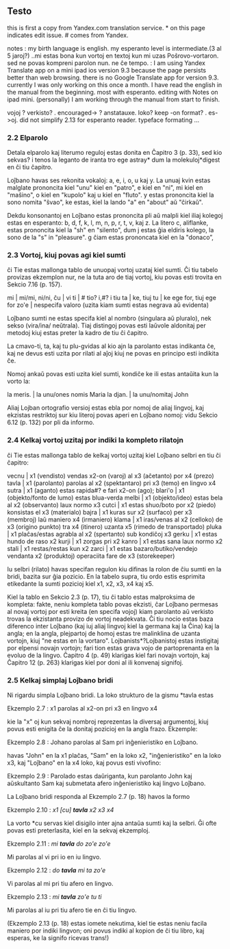 ## Testo

this is first a copy from Yandex.com translation service. * on this page indicates edit issue.  # comes from Yandex.

notes
: my birth language is english.  my esperanto level is intermediate.(3 al 5 jaroj?) ..mi estas bona kun vortoj en textoj kun mi uzas Poŝrovo-vortaron. sed ne povas kompreni parolon nun.  ne ĉe tempo.
: I am using Yandex Translate app on a mini ipad ios version 9.3 because the page persists better than web browsing.  there is no Google Translate app for version 9.3. currently I was only working on this once a month. I have read the english in the manual from the beginning. most with esperanto. editing with Notes on ipad mini. (personally) I am working through the manual from start to finish.

vojoj ? verkisto? . encouraged-> ? anstatauxe. loko?
keep -on  format? . es->oj. did not simplify 2.13 for esperanto reader.
typeface formating  ...

### 2.2 Elparolo

Detala elparolo kaj literumo reguloj estas donita en Ĉapitro 3 (p. 33), sed kio sekvas? i tenos la leganto de iranta tro ege astray* dum la molekuloj*digest en ĉi tiu ĉapitro.

Loĵbano havas ses rekonita vokaloj: a, e, i, o, u kaj y. La unuaj kvin estas malglate prononcita kiel "unu" kiel en "patro", e kiel en "ni", mi kiel en "maŝino", o kiel en "kupolo" kaj u kiel en "fluto". y estas prononcita kiel la sono nomita "ŝvao", ke estas, kiel la lando "a" en "about" aŭ "ĉirkaŭ".

Dekdu konsonantoj en Loĵbano estas prononcita pli aŭ malpli kiel iliaj kolegoj estas en esperanto: b, d, f, k, l, m, n, p, r, t, v, kaj z. La litero c, aliflanke, estas prononcita kiel la "sh" en "silento", dum j estas ĝia eldiris kolego, la sono de la "s" in "pleasure". g ĉiam estas prononcata kiel en la "donaco”,

### 2.3 Vortoj, kiuj povas agi kiel sumti

ĉi Tie estas mallonga tablo de unuopaj vortoj uzataj kiel sumti. Ĉi tiu tabelo provizas ekzemplon nur, ne la tuta aro de tiaj vortoj, kiu povas esti trovita en Sekcio 7.16 (p. 157).


mi | mi/mi, ni/ni, 
ĉu | vi 
ti | # tio? i,#? i tiu 
ta | ke, tiuj 
tu | ke ege for, tiuj ege for 
zo'e | nespecifa valoro (uzita kiam sumti estas negrava aŭ evidenta) 

Loĵbano sumti ne estas specifa kiel al nombro (singulara aŭ pluralo), nek sekso (vira/ina/ neŭtrala). Tiaj distingoj povas esti laŭvole aldonitaj per metodoj kiuj estas preter la kadro de tiu ĉi ĉapitro.

La cmavo-ti, ta, kaj tu plu-gvidas al kio ajn la parolanto estas indikanta ĉe, kaj ne devus esti uzita por rilati al aĵoj kiuj ne povas en principo esti indikita ĉe.

Nomoj ankaŭ povas esti uzita kiel sumti, kondiĉe ke ili estas antaŭita kun la vorto la: 

la meris. | la unu/ones nomis Maria 
la djan. | la unu/nomitaj John 

Aliaj Lojban ortografio versioj estas ebla por nomoj de aliaj lingvoj, kaj ekzistas restriktoj sur kiu literoj povas aperi en Loĵbano nomoj: vidu Sekcio 6.12 (p. 132) por pli da informo.

### 2.4 Kelkaj vortoj uzitaj por indiki la kompleto rilatojn 

ĉi Tie estas mallonga tablo de kelkaj vortoj uzitaj kiel Loĵbano selbri en tiu ĉi ĉapitro: 

vecnu | x1 (vendisto) vendas x2-on (varoj) al x3 (aĉetanto) por x4 (prezo) 
tavla | x1 (parolanto) parolas al x2 (spektantaro) pri x3 (temo) en lingvo x4
sutra | x1 (aganto) estas rapida#? e fari x2-on (ago); 
blari'o | x1 (objekto/fonto de lumo) estas blua-verda 
melbi | x1 (objekto/ideo) estas bela al x2 (observanto) laux normo x3
cutci | x1 estas shuo/boto por x2 (piedo) konsistas el x3 (materialo) 
bajra | x1 kuras sur x2 (surfaco) per x3 (membroj) laŭ maniero x4 (irmaniero) 
klama | x1 iras/venas al x2 (celloko) de x3 (origino punkto) tra x4 (itinero) uzanta x5 (rimedo de transportado)
pluka | x1 plaĉas/estas agrabla al x2 (spertanto) sub kondiĉoj x3
gerku | x1 estas hundo de raso x2 
kurji | x1 zorgas pri x2
kanro | x1 estas sana laux normo x2
stali | x1 restas/restas kun x2
zarci | x1 estas bazaro/butiko/vendejo vendanta x2 (produktoj) operaciita fare de x3 (storekeeper) 

Iu selbri (rilato) havas specifan regulon kiu difinas la rolon de ĉiu sumti en la bridi, bazita sur ĝia pozicio. En la tabelo supra, tiu ordo estis esprimita etikedante la sumti pozicioj kiel x1, x2, x3, x4 kaj x5.

Kiel la tablo en Sekcio 2.3 (p. 17), tiu ĉi tablo estas malproksima de kompleta: fakte, neniu kompleta tablo povas ekzisti, ĉar Loĵbano permesas al novaj vortoj por esti kreita (en specifa vojoj) kiam parolanto aŭ verkisto trovas la ekzistanta provizo de vortoj neadekvata. Ĉi tiu nocio estas baza diferenco inter Loĵbano (kaj iuj aliaj lingvoj kiel la germana kaj la Ĉina) kaj la angla; en la angla, plejpartoj de homoj estas tre malinklina de uzanta vortojn, kiuj "ne estas en la vortaro". Lojbanists*?Lojbanistoj estas instigitaj por elpensi novajn vortojn; fari tion estas grava vojo de partoprenanta en la evoluo de la lingvo. Ĉapitro 4 (p. 49) klarigas kiel fari novajn vortojn, kaj Ĉapitro 12 (p. 263) klarigas kiel por doni al ili konvenaj signifoj.

### 2.5 Kelkaj simplaj Loĵbano bridi

Ni rigardu simpla Loĵbano bridi. La loko strukturo de la gismu *tavla estas 

Ekzemplo 2.7
: x1 parolas al x2-on pri x3 en lingvo x4

kie la "x" oj kun sekvaj nombroj reprezentas la diversaj argumentoj, kiuj povus esti enigita ĉe la donitaj pozicioj en la angla frazo. Ekzemple:

Ekzemplo 2.8
: Johano parolas al Sam pri inĝenieristiko en Loĵbano.

havas "John" en la x1 plaĉas, "Sam" en la loko x2, "inĝenieristiko" en la loko x3, kaj "Loĵbano" en la x4 loko, kaj povus esti vivofino:

Ekzemplo 2.9
: Parolado estas daŭriganta, kun parolanto John kaj aŭskultanto Sam kaj submetata afero inĝenieristiko kaj lingvo Loĵbano.

La Loĵbano bridi responda al Ekzemplo 2.7 (p. 18) havos la formo

Ekzemplo 2.10
: _x1 [cu] __tavla__ x2 x3 x4_

La vorto *cu servas kiel disigilo inter ajna antaŭa sumti kaj la selbri. Ĝi ofte povas esti preterlasita, kiel en la sekvaj ekzemploj.

Ekzemplo 2.11
: _mi __tavla__ do zo'e zo'e_

Mi parolas al vi pri io en iu lingvo.

Ekzemplo 2.12
: _do __tavla__ mi ta zo'e_

Vi parolas al mi pri tiu afero en lingvo.

Ekzemplo 2.13
: _mi __tavla__ zo'e tu ti_

Mi parolas al iu pri tiu afero tie en ĉi tiu lingvo.

(Ekzemplo 2.13 (p. 18) estas iomete nekutima, kiel tie estas neniu facila maniero por indiki lingvon; oni povus indiki al kopion de ĉi tiu libro, kaj esperas, ke la signifo ricevas trans!)

